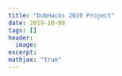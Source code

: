 ```yaml
---
title: "DubHacks 2019 Project"
date: 2019-10-08
tags: []
header:
  image: 
excerpt:
mathjax: "true"
---
```

